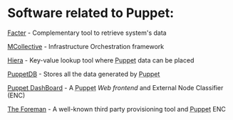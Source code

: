 <h1>Software related to Puppet:</h1>
       
                            
<p><a href="http://docs.puppetlabs.com/facter/">Facter</a> - Complementary tool to retrieve system's data</p>
<p><a href="http://docs.puppetlabs.com/mcollective/">MCollective</a> - Infrastructure Orchestration framework</p>
<p><a href="http://docs.puppetlabs.com/hiera/1/">Hiera</a> - Key-value lookup tool where <abbr title="Puppet automation tool">Puppet</abbr> data can be placed</p>
<p><a href="http://docs.puppetlabs.com/puppetdb/1/">PuppetDB</a> - Stores all the data generated by <abbr title="Puppet automation tool">Puppet</abbr></p>
<p><a href="http://docs.puppetlabs.com/dashboard/"><abbr title="Puppet automation tool">Puppet</abbr> DashBoard</a> - A <abbr title="Puppet automation tool">Puppet</abbr> <em>Web frontend</em> and External Node Classifier (ENC)</p>
<p><a href="http://theforeman.org/">The Foreman</a> - A well-known third party provisioning tool and <abbr title="Puppet automation tool">Puppet</abbr> ENC</p>
